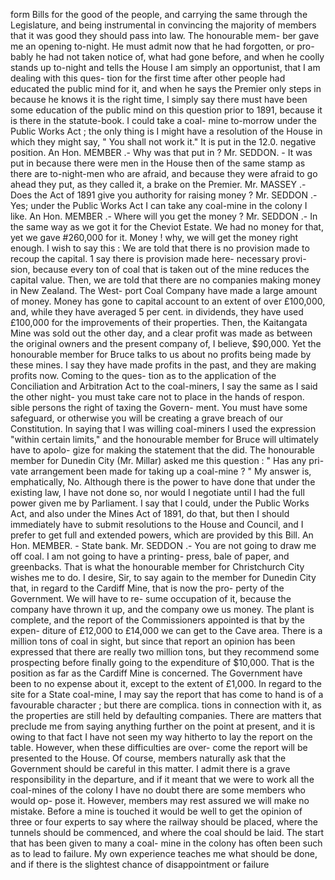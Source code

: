 form Bills for the good of the people, and carrying the same through the Legislature, and being instrumental in convincing the majority of members that it was good they should pass into law. The honourable mem- ber gave me an opening to-night. He must admit now that he had forgotten, or pro- bably he had not taken notice of, what had gone before, and when he coolly stands up to-night and tells the House I am simply an opportunist, that I am dealing with this ques- tion for the first time after other people had educated the public mind for it, and when he says the Premier only steps in because he knows it is the right time, I simply say there must have been some education of the public mind on this question prior to 1891, because it is there in the statute-book. I could take a coal- mine to-morrow under the Public Works Act ; the only thing is I might have a resolution of the House in which they might say, " You shall not work it." It is put in the 12.0. negative position. An Hon. MEMBER .- Why was that put in ? Mr. SEDDON. - It was put in because there were men in the House then of the same stamp as there are to-night-men who are afraid, and because they were afraid to go ahead they put, as they called it, a brake on the Premier. Mr. MASSEY .- Does the Act of 1891 give you authority for raising money ? Mr. SEDDON .- Yes; under the Public Works Act I can take any coal-mine in the colony I like. An Hon. MEMBER .- Where will you get the money ? Mr. SEDDON .- In the same way as we got it for the Cheviot Estate. We had no money for that, yet we gave #260,000 for it. Money ! why, we will get the money right enough. I wish to say this : We are told that there is no provision made to recoup the capital. 1 say there is provision made here- necessary provi- sion, because every ton of coal that is taken out of the mine reduces the capital value. Then, we are told that there are no companies making money in New Zealand. The West- port Coal Company have made a large amount of money. Money has gone to capital account to an extent of over £100,000, and, while they have averaged 5 per cent. in dividends, they have used £100,000 for the improvements of their properties. Then, the Kaitangata Mine was sold out the other day, and a clear profit was made as between the original owners and the present company of, I believe, $90,000. Yet the honourable member for Bruce talks to us about no profits being made by these mines. I say they have made profits in the past, and they are making profits now. Coming to the ques- tion as to the application of the Conciliation and Arbitration Act to the coal-miners, I say the same as I said the other night- you must take care not to place in the hands of respon. sible persons the right of taxing the Govern- ment. You must have some safeguard, or otherwise you will be creating a grave breach of our Constitution. In saying that I was willing coal-miners I used the expression "within certain limits," and the honourable member for Bruce will ultimately have to apolo- gize for making the statement that the did. The honourable member for Dunedin City (Mr. Millar) asked me this question : " Has any pri- vate arrangement been made for taking up a coal-mine ? " My answer is, emphatically, No. Although there is the power to have done that under the existing law, I have not done so, nor would I negotiate until I had the full power given me by Parliament. I say that I could, under the Public Works Act, and also under the Mines Act of 1891, do that, but then I should immediately have to submit resolutions to the House and Council, and I prefer to get full and extended powers, which are provided by this Bill. An Hon. MEMBER. - State bank. Mr. SEDDON .- You are not going to draw me off coal. I am not going to have a printing- press, bale of paper, and greenbacks. That is what the honourable member for Christchurch City wishes me to do. I desire, Sir, to say again to the member for Dunedin City that, in regard to the Cardiff Mine, that is now the pro- perty of the Government. We will have to re- sume occupation of it, because the company have thrown it up, and the company owe us money. The plant is complete, and the report of the Commissioners appointed is that by the expen- diture of £12,000 to £14,000 we can get to the Cave area. There is a million tons of coal in sight, but since that report an opinion has been expressed that there are really two million tons, but they recommend some prospecting before finally going to the expenditure of $10,000. That is the position as far as the Cardiff Mine is concerned. The Government have been to no expense about it, except to the extent of £1,000. In regard to the site for a State coal-mine, I may say the report that has come to hand is of a favourable character ; but there are complica. tions in connection with it, as the properties are still held by defaulting companies. There are matters that preclude me from saying anything further on the point at present, and it is owing to that fact I have not seen my way hitherto to lay the report on the table. However, when these difficulties are over- come the report will be presented to the House. Of course, members naturally ask that the Government should be careful in this matter. I admit there is a grave responsibility in the departure, and if it meant that we were to work all the coal-mines of the colony I have no doubt there are some members who would op- pose it. However, members may rest assured we will make no mistake. Before a mine is touched it would be well to get the opinion of three or four experts to say where the railway should be placed, where the tunnels should be commenced, and where the coal should be laid. The start that has been given to many a coal- mine in the colony has often been such as to lead to failure. My own experience teaches me what should be done, and if there is the slightest chance of disappointment or failure 